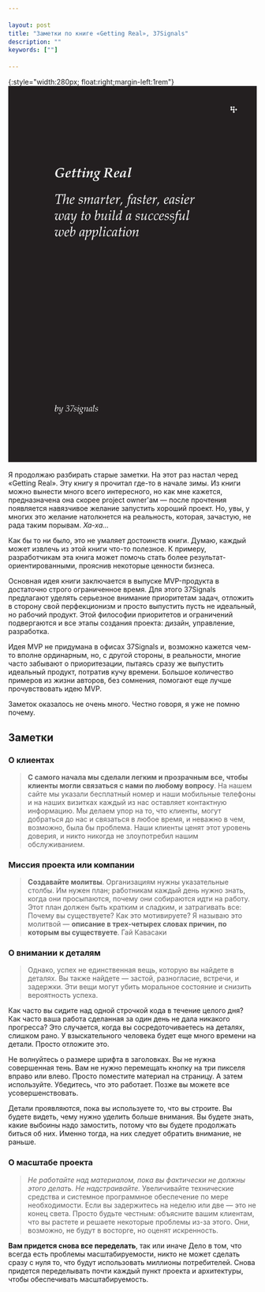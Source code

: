 ```yaml
---

layout: post
title: "Заметки по книге «Getting Real», 37Signals"
description: ""
keywords: [""]

---
```


{:style="width:280px; float:right;margin-left:1rem"}
![Programmer Grumpy Cat](/assets/articles-assets/getting-real.jpg)

Я продолжаю разбирать старые заметки. На этот раз настал черед «Getting Real».
Эту книгу я прочитал где-то в начале зимы. Из книги можно вынести много всего
интересного, но как мне кажется, предназначена она скорее project owner'ам —
после прочтения появляется навязчивое желание запустить хороший проект. Но,
увы, у многих это желание натолкнется на реальность, которая, зачастую, не рада
таким порывам. _Ха-ха…_

Как бы то ни было, это не умаляет достоинств книги. Думаю, каждый может извлечь
из этой книги что-то полезное. К примеру, разработчикам эта книга может помочь
стать более результат-ориентированными, прояснив некоторые ценности бизнеса.

Основная идея книги заключается в выпуске MVP-продукта в достаточно строго
ограниченное время. Для этого 37Signals предлагают уделять серьезное
внимание приоритетам задач, отложить в сторону свой перфекционизм и просто
выпустить пусть не идеальный, но рабочий продукт. Этой философии приоритетов и
ограничений подвергаются и все этапы создания проекта: дизайн, управление,
разработка.

Идея MVP не придумана в офисах 37Signals и, возможно кажется чем-то вполне
ординарным, но, с другой стороны, в реальности, многие часто забывают
о приоритезации, пытаясь сразу же выпустить идеальный продукт, потратив кучу 
времени. Большое количество примеров из жизни авторов, без сомнения, помогают
еще лучше прочувствовать идею MVP.

Заметок оказалось не очень много. Честно говоря, я уже не помню почему.

## Заметки

### О клиентах

>**С самого начала мы сделали легким и прозрачным все, чтобы клиенты могли
связаться с нами по любому вопросу**. На нашем сайте мы указали бесплатный
номер и наши мобильные телефоны и на наших визитках каждый из нас оставляет
контактную информацию. Мы делаем упор на то, что клиенты, могут добраться
до нас и связаться в любое время, и неважно в чем, возможно, была бы проблема.
Наши клиенты ценят этот уровень доверия, и никто никогда не злоупотребил нашим
обслуживанием.

### Миссия проекта или компании

>**Создавайте молитвы**. Организациям нужны указательные столбы. Им нужен план;
работникам каждый день нужно знать, когда они просыпаются, почему они
собираются идти на работу. Этот план должен быть кратким и сладким,
и затрагивать все: Почему вы существуете? Как это мотивируете? Я называю
это молитвой — **описание в трех-четырех словах причин, по которым вы
существуете**. Гай Кавасаки
  
### О внимании к деталям
  
>Однако, успех не единственная вещь, которую вы найдете в деталях. Вы также найдете —
застой, разногласие, встречи, и задержки. Эти вещи могут убить моральное
состояние и снизить вероятность успеха.
>
Как часто вы сидите над одной строчкой кода в течение целого дня? Как часто
ваша работа сделанная за один день не дала никакого прогресса? Это случается,
когда вы сосредоточиваетесь на деталях, слишком рано. У взыскательного
человека будет еще много времени на детали. Просто отложите это.
>
Не волнуйтесь о размере шрифта в заголовках. Вы не нужна совершенная тень.
Вам не нужно перемещать кнопку на три пикселя вправо или влево. Просто
поместите материал на страницу. А затем используйте. Убедитесь, что это
работает. Позже вы можете все усовершенствовать.
>
Детали проявляются, пока вы используете то, что вы строите. Вы будете видеть,
чему нужно уделить больше внимания. Вы будете знать, какие выбоины надо
замостить, потому что вы будете продолжать биться об них. Именно тогда,
на них следует обратить внимание, не раньше.

### О масштабе проекта

>_Не работайте над материалом, пока вы фактически не должны этого делать.
Не надстраивайте._ Увеличивайте технические средства и системное программное
обеспечение по мере необходимости. Если вы задержитесь на неделю или две
— это не конец света. Просто будьте честным: объясните вашим клиентам,
что вы растете и решаете некоторые проблемы из-за этого. Они, возможно,
не будут в восторге, но оценят искренность.
>
**Вам придется снова все переделать**, так или иначе Дело в том, что всегда
есть проблемы масштабируемости, никто не может сделать сразу с нуля то, что
будут использовать миллионы потребителей. Снова придется переделывать почти
каждый пункт проекта и архитектуры, чтобы обеспечивать масштабируемость.